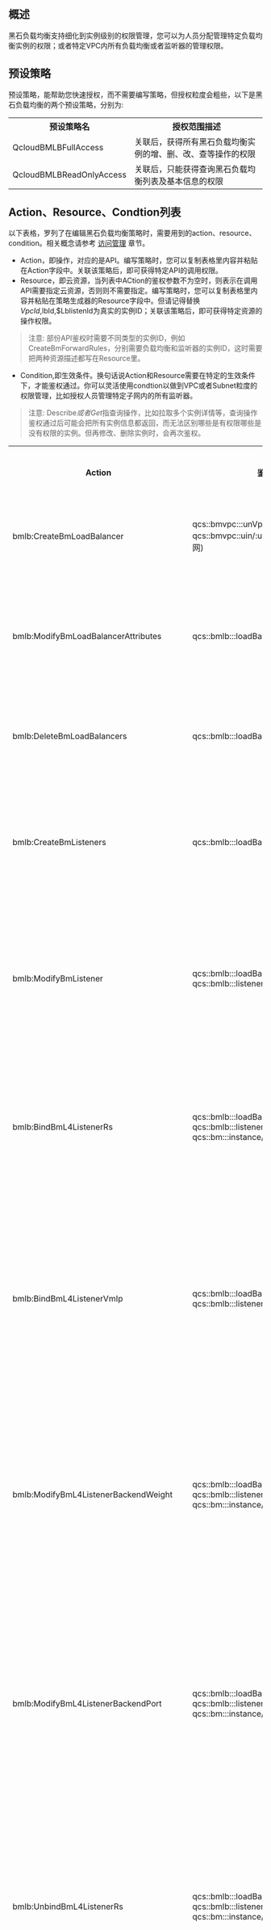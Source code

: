 ## 概述
黑石负载均衡支持细化到实例级别的权限管理，您可以为人员分配管理特定负载均衡实例的权限；或者特定VPC内所有负载均衡或者监听器的管理权限。

## 预设策略
预设策略，能帮助您快速授权，而不需要编写策略，但授权粒度会粗些，以下是黑石负载均衡的两个预设策略，分别为:
<table>
<tr>
<th>预设策略名</th>
<th>授权范围描述</th>

</tr>

<tr>
<td>	QcloudBMLBFullAccess</td>
<td>关联后，获得所有黑石负载均衡实例的增、删、改、查等操作的权限</td>
</tr>

<tr>
<td>QcloudBMLBReadOnlyAccess</td>
<td>关联后，只能获得查询黑石负载均衡列表及基本信息的权限</td>
</tr>

</table>


## Action、Resource、Condtion列表
以下表格，罗列了在编辑黑石负载均衡策略时，需要用到的action、resource、condition。相关概念请参考 [访问管理](http://tce.fsphere.cn/document/product/598/10603"访问管理") 章节。

 - Action，即操作，对应的是API。编写策略时，您可以复制表格里内容并粘贴在Action字段中。关联该策略后，即可获得特定API的调用权限。
 - Resource，即云资源，当列表中ACtion的鉴权参数不为空时，则表示在调用API需要指定云资源，否则则不需要指定。编写策略时，您可以复制表格里内容并粘贴在策略生成器的Resource字段中。但请记得替换$VpcId,$lbId,$LblistenId为真实的实例ID；关联该策略后，即可获得特定资源的操作权限。
 > 注意:
 > 部份API鉴权时需要不同类型的实例ID，例如CreateBmForwardRules，分别需要负载均衡和监听器的实例ID，这时需要把两种资源描述都写在Resource里。

- Condition,即生效条件。换句话说Action和Resource需要在特定的生效条件下，才能鉴权通过。你可以灵活使用condtion以做到VPC或者Subnet粒度的权限管理，比如授权人员管理特定子网内的所有监听器。
 > 注意:
 > Describe*或者Get*指查询操作，比如拉取多个实例详情等，查询操作鉴权通过后可能会把所有实例信息都返回，而无法区别哪些是有权限哪些是没有权限的实例。但再修改、删除实例时，会再次鉴权。

<table>
<tr>
<th>Action</th>
<th>鉴权参数</th>
	<th>功能描述</th>
	<th>条件密钥</th>
</tr>



<tr>
<td>bmlb:CreateBmLoadBalancer</td>
<td>qcs::bmvpc:::unVpcId/$unVpcId<br/>qcs::bmvpc::uin/:unSubnetId/$SubnetId(内网)</td>
	<td>创建负载均衡</td>
	<td></td>
	
</tr>


<tr>
<td>bmlb:ModifyBmLoadBalancerAttributes</td>
<td>qcs::bmlb:::loadBalancerId/$Lbid</td>
	<td>修改负载均衡属性信息</td>
	<td>bmvpc:unVpcId<br/>bmvpc:unSubnetId</td>
	
</tr>

<tr>
<td>bmlb:DeleteBmLoadBalancers</td>
<td>qcs::bmlb:::loadBalancerId/$Lbid</td>
	<td>删除负载均衡</td>
	<td>bmvpc:unVpcId<br/>bmvpc:unSubnetId</td>	
</tr>

<tr>
<td>bmlb:CreateBmListeners</td>
<td>qcs::bmlb:::loadBalancerId/$Lbid</td>
	<td>创建负载均衡四层监听器</td>
	<td>bmvpc:unVpcId<br/>bmvpc:unSubnetId</td>	
</tr>


<tr>
<td>bmlb:ModifyBmListener</td>
<td>qcs::bmlb:::loadBalancerId/$Lbid<br/>qcs::bmlb:::listenerId/$LlistenId</td>
	<td>创建负载均衡四层监听器</td>
	<td>bmvpc:unVpcId<br/>bmvpc:unSubnetId</td>	
</tr>

<tr>
<td>bmlb:BindBmL4ListenerRs</td>
<td>qcs::bmlb:::loadBalancerId/$Lbid<br/>qcs::bmlb:::listenerId/$LlistenId<br/>qcs::bm:::instance/$InstanceId</td>
	<td>绑定物理服务器到四层监听器</td>
	<td>bmvpc:unVpcId<br/>bmvpc:unSubnetId</td>	
</tr>

<tr>
<td>bmlb:BindBmL4ListenerVmIp</td>
<td>qcs::bmlb:::loadBalancerId/$Lbid<br/>qcs::bmlb:::listenerId/$LlistenId</td>
	<td>绑定虚机IP到负载均衡四层监听器</td>
	<td>bmvpc:unVpcId<br/>bmvpc:unSubnetId</td>	
</tr>



<tr>
<td>bmlb:ModifyBmL4ListenerBackendWeight</td>
<td>qcs::bmlb:::loadBalancerId/$Lbid<br/>qcs::bmlb:::listenerId/$LlistenId<br/>qcs::bm:::instance/$InstanceId</td>
	<td>修改负载均衡四层监听器后端实例权重</td>
	<td>bmvpc:unVpcId<br/>bmvpc:unSubnetId</td>	
</tr>

<tr>
<td>bmlb:ModifyBmL4ListenerBackendPort</td>
<td>qcs::bmlb:::loadBalancerId/$Lbid<br/>qcs::bmlb:::listenerId/$LlistenId<br/>qcs::bm:::instance/$InstanceId</td>
	<td>修改负载均衡四层监听器后端实例端口</td>
	<td>bmvpc:unVpcId<br/>bmvpc:unSubnetId</td>	
</tr>


<tr>
<td>bmlb:UnbindBmL4ListenerRs</td>
<td>qcs::bmlb:::loadBalancerId/$Lbid<br/>qcs::bmlb:::listenerId/$LlistenId<br/>qcs::bm:::instance/$InstanceId</td>
	<td>解绑负载均衡四层监听器物理服务器</td>
	<td>bmvpc:unVpcId<br/>bmvpc:unSubnetId</td>	
</tr>

<tr>
<td>bmlb:UnbindBmL4ListenerVmIp</td>
<td>qcs::bmlb:::loadBalancerId/$Lbid<br/>qcs::bmlb:::listenerId/$LlistenId</td>
	<td>解绑负载均衡四层监听器虚机IP</td>
	<td>bmvpc:unVpcId<br/>bmvpc:unSubnetId</td>	
</tr>

<tr>
<td>bmlb:DeleteBmListeners</td>
<td>qcs::bmlb:::loadBalancerId/$Lbid<br/>qcs::bmlb:::listenerId/$LlistenId</td>
	<td>删除负载均衡四层监听器</td>
	<td>bmvpc:unVpcId<br/>bmvpc:unSubnetId</td>	
</tr>

<tr>
<td>bmlb:CreateBmForwardListeners</td>
<td>qcs::bmlb:::loadBalancerId/$Lbid</td>
	<td>创建负载均衡七层监听器</td>
	<td>bmvpc:unVpcId<br/>bmvpc:unSubnetId</td>	
</tr>



<tr>
<td>bmlb:ModifyBmForwardListener</td>
<td>qcs::bmlb:::loadBalancerId/$Lbid<br/>qcs::bmlb:::listenerId/$LlistenId</td>
	<td>修改负载均衡七层监听器</td>
	<td>bmvpc:unVpcId<br/>bmvpc:unSubnetId</td>	
</tr>

<tr>
<td>bmlb:CreateBmForwardRules</td>
<td>qcs::bmlb:::loadBalancerId/$Lbid<br/>qcs::bmlb:::listenerId/$LlistenId</td>
	<td>创建负载均衡七层转发规则</td>
	<td>bmvpc:unVpcId<br/>bmvpc:unSubnetId</td>	
</tr>



<tr>
<td>bmlb:ModifyBmForwardLocation</td>
<td>qcs::bmlb:::loadBalancerId/$Lbid<br/>qcs::bmlb:::listenerId/$LlistenId</td>
	<td>修改负载均衡七层转发路径</td>
	<td>bmvpc:unVpcId<br/>bmvpc:unSubnetId</td>	
</tr>

<tr>
<td>bmlb:BindBmLocationInstances</td>
<td>qcs::bmlb:::loadBalancerId/$Lbid<br/>qcs::bmlb:::listenerId/$LlistenId<br/>qcs::bm:::instance/$InstanceId</td>
	<td>绑定物理服务器到七层转发路径</td>
	<td>bmvpc:unVpcId<br/>bmvpc:unSubnetId</td>	
</tr>

<tr>
<td>bmlb:BindBmL7LocationVmIp</td>
<td>qcs::bmlb:::loadBalancerId/$Lbid<br/>qcs::bmlb:::listenerId/$LlistenId</td>
	<td>绑定虚机IP到负载均衡七层转发路径</td>
	<td>bmvpc:unVpcId<br/>bmvpc:unSubnetId</td>	
</tr>



<tr>
<td>bmlb:ModifyBmLocationBackendWeight</td>
<td>qcs::bmlb:::loadBalancerId/$Lbid<br/>qcs::bmlb:::listenerId/$LlistenId<br/>qcs::bm:::instance/$InstanceId</td>
	<td>修改负载均衡七层转发路径后端实例权重</td>
	<td>bmvpc:unVpcId<br/>bmvpc:unSubnetId</td>	
</tr>

<tr>
<td>bmlb:ModifyBmLocationBackendPort</td>
<td>qcs::bmlb:::loadBalancerId/$Lbid<br/>qcs::bmlb:::listenerId/$LlistenId<br/>qcs::bm:::instance/$InstanceId</td>
	<td>修改负载均衡七层转发路径后端实例端口</td>
	<td>bmvpc:unVpcId<br/>bmvpc:unSubnetId</td>	
</tr>

<tr>
<td>bmlb:UnbindBmLocationInstances</td>
<td>qcs::bmlb:::loadBalancerId/$Lbid<br/>qcs::bmlb:::listenerId/$LlistenId<br/>qcs::bm:::instance/$InstanceId</td>
	<td>解绑物理服务器到七层转发路径</td>
	<td>bmvpc:unVpcId<br/>bmvpc:unSubnetId</td>	
</tr>


<tr>
<td>bmlb:UnbindBmL7LocationVmIp</td>
<td>qcs::bmlb:::loadBalancerId/$Lbid<br/>qcs::bmlb:::listenerId/$LlistenId</td>
	<td>解绑负载均衡七层转发路径虚机IP</td>
	<td>bmvpc:unVpcId<br/>bmvpc:unSubnetId</td>	
</tr>

<tr>
<td>bmlb:DeleteBmForwardRules</td>
<td>qcs::bmlb:::loadBalancerId/$Lbid</td>
	<td>删除负载均衡七层转发规则</td>
	<td>bmvpc:unVpcId<br/>bmvpc:unSubnetId</td>	
</tr>

<tr>
<td>bmlb:ModifyBmLoadBalancerChargeMode</td>
<td>qcs::bmlb:::loadBalancerId/$Lbid<br/>qcs::bmlb:::listenerId/$LlistenId</td>
	<td>更改黑石LB的计费方式</td>
	<td>bmvpc:unVpcId<br/>bmvpc:unSubnetId</td>	
</tr>

<tr>
<td>bmlb:ModifyBmL4ListenerBackendProbePort</td>
<td>qcs::bmlb:::loadBalancerId/$Lbid<br/>qcs::bmlb:::listenerId/$LlistenId<br/>qcs::bm:::instance/$InstanceId</td>
	<td>修改4层LB后端实例探测端口</td>
	<td>bmvpc:unVpcId<br/>bmvpc:unSubnetId</td>	
</tr>

<tr>
<td>bmlb:DescribeBmListeners</td>
<td></td>
	<td>获取负载均衡四层监听器</td>
	<td></td>
	
</tr>

<tr>
<td>bmlb:DescribeBmListenerInfo</td>
<td></td>
	<td>获取负载均衡四层监听器详细信息</td>
	<td></td>
	
</tr>

<tr>
<td>bmlb:DescribeBmBindInfo</td>
<td></td>
	<td>获取主机的负载均衡的绑定详情</td>
	<td></td>
	
</tr>

<tr>
<td>bmlb:DescribeBmVportInfo</td>
<td></td>
	<td>获取负载均衡端口信息</td>
	<td></td>
	
</tr>
<tr>
<td>bmlb:DescribeBmLoadBalancers</td>
<td></td>
	<td>获取负载均衡实例列表</td>
	<td></td>
	
</tr>

<tr>
<td>bmlb:DescribeBmL4ListenerBackends</td>
<td></td>
	<td>获取负载均衡四层监听器绑定的主机列表</td>
	<td></td>
	
</tr>

<tr>
<td>bmlb:DescribeBmForwardListeners</td>
<td></td>
	<td>获取负载均衡七层监听器</td>
	<td></td>
	
</tr>

<tr>
<td>bmlb:DescribeBmForwardListenerInfo</td>
<td></td>
	<td>获取负载均衡七层监听器详细信息</td>
	<td></td>
	
</tr>

<tr>
<td>bmlb:DescribeBmForwardRules</td>
<td></td>
	<td>获取负载均衡七层转发规则</td>
	<td></td>
	
</tr>

<tr>
<td>bmlb:DescribeBmLocationBackends</td>
<td></td>
	<td>获取负载均衡七层转发路径绑定的主机列表</td>
	<td></td>
	
</tr>

<tr>
<td>bmlb:UploadBmCert</td>
<td></td>
<td>创建负载均衡证书</td>
<td></td>
</tr>
<tr>
<td>bmlb:GetBmCertDetail</td>
<td></td>
<td>获取负载均衡证书详情</td>
<td></td>
</tr>
<tr>
<td>bmlb:ReplaceBmCert</td>
<td></td>
<td>更新负载均衡证书</td>
<td>qcs::bmlb::uin/:certId/$certId</td>
</tr>
</table>

## Condition(生效条件）

灵活使用Condtion，即可做到vpc或者Subnet粒度的权限管理，比如授权管理特定Vpc内的所有负载均衡

>在使用Condtion时，要做到Vpc或者Subetnet粒度的授权，策略的Resource字段建议只需填写"*"

### 书写规范

```
"condition":
{
"Option1":{"key1":["value1","value2"]),"key2":["value1","value2"])},
"Option2":{"key1":["value1","value2"]),"key2":["value1","value2"])}
}
```

Option即操作符，理解为传入的鉴权参数和key的运算规则。Key和Value是对应的，以下是对应关系。传入的鉴权参数经过运算后应该满足key和value的要求。
<table>
<tr><th>key</th><th>value</th></tr>
<tr><td>bmvpc:unVpcId</td><td>vpc-yyyyyy(Vpc的实例Id)</td></tr>
<tr><td>bmvpc:unSubnetId</td><td>subnet-xxxxx(Subnet的实例Id)</td></tr>
</table>



### 操作符(Option)
黑石负载均衡只推荐使用`string_equal`以及`for_all_value:string_equal_if_exist`：

 - string_equal，用于condition只有一个key和一个value的情况，要求传入的鉴权参数满足key:value，可以做到特定vpc或者subnet的授权。
 - for_all_value:string_equal_if_exist，用于condition有一个key多个value的情况key:value1,value2，可以做到多个vpc或者subnet的授权。


### 例子
策略如下:

```
{
"version":"2.0",
"statement":[
{
"effect":"allow",
"action":[
"bmlb:BindBmL4ListenerRs"
],
"resource":[
"qcs::bmlb:::loadBalancerId/lb-dtrzsshx",
"qcs::bmlb:::listenerId/lbl-6l1q8cdf",
"qcs::bm:::instance/*"
],
"condition":{
"for_all_value:string_equal_if_exist":{
"bmvpc:unSubnetId":[
"subnet-1so5ae8m",
"subnet-jv24ivq0"
]
}
}
}
]
}
```
场景:调用BindBmL4ListenerRs，为内网LB监听器lbl-6l1q8cdf绑定同vpc的物理服务器cpm-6y3le68b时。

1. 鉴权逻辑发现关联了effect:allow的策略且action:bm:BindBmL4ListenerRs和lb,listen,cpm等实例
2. 但前提是，上述三种资源需要在subnet-1so5ae8m或者subnet-jv24ivq0才能鉴权通过。


## 最佳实践
本章节，我们举例两个场景的策略内容和评估逻辑，帮助你了解如何实现黑石服务器的权限分配。

 - 场景 1：授权在vpc-muinpf9p里创建一个外网监听器
 - 场景 2：授权在subnet-c6bzyq4a里的所有内网负载均衡七层监听器创建七层转发路径

### 场景1
策略如下:
```
{
"version":"2.0",
"statement":[
{
"effect":"allow",
"action":[
"bmlb:CreateBmLoadBalancer"
],
"resource":[
"qcs::bmvpc:::unVpcId/vpc-muinpf9p"
]
}
]
}
```

评估逻辑:

调用CreateBmLoadBalancer时，CAM判断传入的VpcId参数是否为vpc-muinpf9p，【是】则鉴权通过，【否】则鉴权失败。


### 场景2
策略如下:
```
{
"version":"2.0",
"statement":[
{
"effect":"allow",
"action":[
"bmlb:CreateBmForwardRules"
],
"resource":[
"qcs::bmlb:::loadBalancerId/*",
"qcs::bmlb:::listenerId/*"
],
"condition":{
"string_equal":{
"bmvpc:unSubnetId":"subnet-c6bzyq4a"
}
}
}
]
}
```

评估逻辑:
当调用CreateBmForwardRules时，CAM会对传入loadBalancerId和listenerId做鉴权，发现满足resource（*）的要求。
但要求两个资源都在子网subnet-c6bzyq4a里，【是】则鉴权通过，【否】则鉴权失败。
